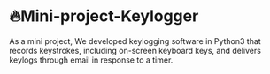# 🔥Mini-project-Keylogger
As a mini project, We developed keylogging software in Python3 that records keystrokes, including on-screen keyboard keys, and delivers keylogs through email in response to a timer.
